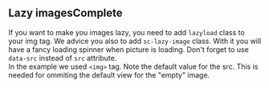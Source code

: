 <h2>Lazy images<span class="status complete">Complete</span></h2>

If you want to make you images lazy, you need to add `lazyload` class to your img tag. We advice you also to add `sc-lazy-image` class. With it you will have a fancy loading spinner when picture is loading. Don't forget to use `data-src` instead of `src` attribute.  
In the example we used ```<img>``` tag. Note the default value for the src. This is needed for ommiting the default view for the "empty" image.
